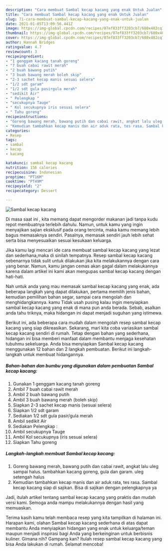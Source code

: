 ```yaml
---
description: "Cara membuat Sambal kecap kacang yang enak Untuk Jualan"
title: "Cara membuat Sambal kecap kacang yang enak Untuk Jualan"
slug: 71-cara-membuat-sambal-kecap-kacang-yang-enak-untuk-jualan
date: 2021-01-05T13:09:56.441Z
image: https://img-global.cpcdn.com/recipes/07ef833ff3203cb7/680x482cq70/sambal-kecap-kacang-foto-resep-utama.jpg
thumbnail: https://img-global.cpcdn.com/recipes/07ef833ff3203cb7/680x482cq70/sambal-kecap-kacang-foto-resep-utama.jpg
cover: https://img-global.cpcdn.com/recipes/07ef833ff3203cb7/680x482cq70/sambal-kecap-kacang-foto-resep-utama.jpg
author: Hannah Bridges
ratingvalue: 4.7
reviewcount: 3
recipeingredient:
- "1 genggam kacang tanah goreng"
- "7 buah cabai rawit merah"
- "2 buah bawang putih"
- "3 buah bawang merah boleh skip"
- "2-3 sachet kecap manis sesuai selera"
- "1/2 sdt garam"
- "1/2 sdt gula pasirgula merah"
- "sedikit Air"
- " Pelengkap "
- "secukupnya Tauge"
- " Kol secukupnya iris sesuai selera"
- " Tahu goreng"
recipeinstructions:
- "Goreng bawang merah, bawang putih dan cabai rawit, angkat lalu uleg sampai halus. tambahkan kacang goreng, gula dan garam. uleg setengah halus"
- "Kemudian tambahkan kecap manis dan air aduk rata, tes rasa. Sambal kecap kacang siap di sajikan. Bisa di sajikan dengan pelengkapnya ya"
categories:
- Resep
tags:
- sambal
- kecap
- kacang

katakunci: sambal kecap kacang 
nutrition: 156 calories
recipecuisine: Indonesian
preptime: "PT16M"
cooktime: "PT49M"
recipeyield: "2"
recipecategory: Dessert

---
```



![Sambal kecap kacang](https://img-global.cpcdn.com/recipes/07ef833ff3203cb7/680x482cq70/sambal-kecap-kacang-foto-resep-utama.jpg)

Di masa  saat ini , kita memang dapat mengorder makanan jadi tanpa kudu repot membuatnya terlebih dahulu. Namun, untuk kamu yang ingin menyajikan sajian eksklusif pada orang tercinta, maka kamu memang lebih bagus memasaknya sendiri. Pasalnya, memasak sendiri jauh lebih sehat serta bisa menyesuaikan sesuai kesukaan keluarga.

Jika kamu lagi mencari ide cara membuat sambal kecap kacang yang lezat dan sederhana,maka di sinilah tempatnya. Resep sambal kecap kacang  sebenarnya tidak sulit untuk dilakukan jika kita melakukannya dengan cara yang benar. Namun, kamu jangan cemas akan gagal dalam melakukannya 
karena dalam artikel ini kami akan mengupas sambal kecap kacang dengan hati-hati.  



Nah untuk anda yang mau memasak sambal kecap kacang yang enak, ada beberapa langkah yang dapat dilakukan, pertama memilih jenis bahan, kemudian pemilihan bahan segar, sampai cara mengolah dan menghidangkannya. kamu Tidak usah pusing kalau ingin menyiapkan sambal kecap kacang yang enak di mana pun anda berada. Sebab, asalkan anda  tahu triknya, maka hidangan ini dapat menjadi suguhan yang istimewa.

Berikut ini, ada beberapa cara mudah dalam mengolah resep sambal kecap kacang yang siap dikreasikan. Sekarang, mari kita coba variasikan sambal kecap kacang sendiri di rumah. Tetap dengan bahan yang sederhana, hidangan ini bisa memberi manfaat dalam membantu menjaga kesehatan tubuhmu sekeluarga. Anda bisa menyiapkan Sambal kecap kacang menggunakan 12 bahan dan 2 langkah pembuatan. Berikut ini langkah-langkah untuk membuat hidangannya.

<!--inarticleads1-->

##### Bahan-bahan dan bumbu yang digunakan dalam pembuatan Sambal kecap kacang:

1. Gunakan 1 genggam kacang tanah goreng
1. Ambil 7 buah cabai rawit merah
1. Ambil 2 buah bawang putih
1. Ambil 3 buah bawang merah (boleh skip)
1. Siapkan 2-3 sachet kecap manis (sesuai selera)
1. Siapkan 1/2 sdt garam
1. Sediakan 1/2 sdt gula pasir/gula merah
1. Ambil sedikit Air
1. Sediakan  Pelengkap :
1. Ambil secukupnya Tauge
1. Ambil  Kol secukupnya (iris sesuai selera)
1. Siapkan  Tahu goreng




<!--inarticleads2-->

##### Langkah-langkah membuat Sambal kecap kacang:

1. Goreng bawang merah, bawang putih dan cabai rawit, angkat lalu uleg sampai halus. tambahkan kacang goreng, gula dan garam. uleg setengah halus
1. Kemudian tambahkan kecap manis dan air aduk rata, tes rasa. Sambal kecap kacang siap di sajikan. Bisa di sajikan dengan pelengkapnya ya




Jadi, itulah artikel tentang  sambal kecap kacang  yang praktis dan mudah versi kami. Semoga anda mampu melakukannya dengan hasil yang memuaskan. 

Terima kasih kamu telah membaca resep yang kita tampilkan di halaman ini. Harapan kami, olahan  Sambal kecap kacang sederhana di atas dapat membantu Anda menyiapkan hidangan yang enak untuk keluarga/teman maupun menjadi inspirasi bagi Anda yang berkeinginan untuk berbisnis kuliner. Gimana nih? Gampang kan? Itulah resep sambal kecap kacang yang bisa Anda lakukan di rumah. Selamat mencoba!

